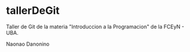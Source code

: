 # tallerDeGit

Taller de Git de la materia "Introduccion a la Programacion" de la FCEyN - UBA.

Naonao
Danonino